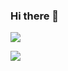 ### Hi there 👋

![](https://github-readme-stats.vercel.app/api/top-langs/?username=nihilityer&layout=compact&theme=solarized-light)

![](https://github-readme-stats.vercel.app/api?username=nihilityer&show_icons=true&theme=solarized-light)

<!--
**nihilityer/nihilityer** is a ✨ _special_ ✨ repository because its `README.md` (this file) appears on your GitHub profile.

Here are some ideas to get you started:

- 🔭 I’m currently working on ...
- 🌱 I’m currently learning ...
- 👯 I’m looking to collaborate on ...
- 🤔 I’m looking for help with ...
- 💬 Ask me about ...
- 📫 How to reach me: ...
- 😄 Pronouns: ...
- ⚡ Fun fact: ...
-->
